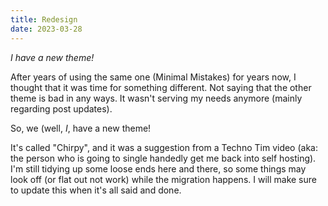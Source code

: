 ```yaml
---
title: Redesign
date: 2023-03-28
---
```


*I have a new theme!*

After years of using the same one (Minimal Mistakes) for years now, I thought that it was time for something different. Not saying that the other theme is bad in any ways. It wasn't serving my needs anymore (mainly regarding post updates).

So, we (well, *I*, have a new theme!

It's called "Chirpy", and it was a suggestion from a Techno Tim video (aka: the person who is going to single handedly get me back into self hosting). I'm still tidying up some loose ends here and there, so some things may look off (or flat out not work) while the migration happens. I will make sure to update this when it's all said and done.

